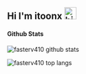 ## Hi I'm itoonx <img src="https://user-images.githubusercontent.com/1303154/88677602-1635ba80-d120-11ea-84d8-d263ba5fc3c0.gif" width="28px" alt="hi">

#### Github Stats

![fasterv410 github stats](https://github-readme-stats.vercel.app/api?username=itoonx&count_private=true&theme=radical&hide=contribs,prs)

![fasterv410 top langs](https://github-readme-stats.vercel.app/api/top-langs/?username=itoonx&theme=radical&layout=compact)

<!-- ![fasterv410 top langs](https://github-readme-stats.vercel.app/api/wakatime?username=itoonx&theme=radical) -->

